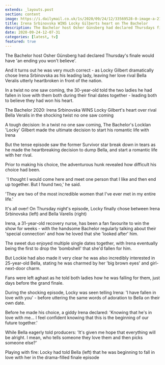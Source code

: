```yaml
---
extends: _layouts.post
section: content
image: https://i.dailymail.co.uk/1s/2020/09/24/12/33569528-0-image-a-21_1600945496616.jpg 
title: Irena Srbinovska WINS Locky Gilberts heart on The Bachelor 
description: The Bachelor host Osher Günsberg had declared Thursdays finale would have an ending you wont believe. 
date: 2020-09-24-12-07-31 
categories: [latest, tv] 
featured: true 
--- 
```

The Bachelor host Osher Günsberg had declared Thursday's finale would have 'an ending you won't believe'.

And it turns out he was very much correct - as Locky Gilbert dramatically chose Irena Srbinovska as his leading lady, leaving her love rival Bella Veralis utterly heartbroken in front of the nation. 

In a twist no one saw coming, the 30-year-old told the two ladies he had fallen in love with them both during their final dates together - leading both to believe they had won his heart.

The Bachelor 2020: Irena Srbinovska WINS Locky Gilbert's heart over rival Bella Veralis in the shocking twist no one saw coming 

A tough decision: In a twist no one saw coming, The Bachelor's Locklan 'Locky' Gilbert made the ultimate decision to start his romantic life with Irena 

But the tense episode saw the former Survivor star break down in tears as he made the heartbreaking decision to dump Bella, and start a romantic life with her rival. 

Prior to making his choice, the adventurous hunk revealed how difficult his choice had been.

 'I thought I would come here and meet one person that I like and then end up together. But I found two,' he said. 

'They are two of the most incredible women that I've ever met in my entire life.'

It's all over! On Thursday night's episode, Locky finally chose between Irena Srbinovska (left) and Bella Varelis (right)

Irena, a 31-year-old recovery nurse, has been a fan favourite to win the show for weeks - with the handsome Bachelor regularly talking about their 'special connection' and how he loved that she 'looked after' him. 

The sweet duo enjoyed multiple single dates together, with Irena eventually being the first to drop the 'bombshell' that she'd fallen for him.

But Lockie had also made it very clear he was also incredibly interested in 25-year-old Bella, stating he was charmed by her 'big brown eyes' and girl-next-door charm.

Fans were left aghast as he told both ladies how he was falling for them, just days before the grand finale.  

During the shocking episode, Locky was seen telling Irena: 'I have fallen in love with you' - before uttering the same words of adoration to Bella on their own date.

Before he made his choice, a giddy Irena declared: 'Knowing that he's in love with me... I feel confident knowing that this is the beginning of our future together.'

While Bella eagerly told producers: 'It's given me hope that everything will be alright. I mean, who tells someone they love them and then picks someone else?'

Playing with fire: Locky had told Bella (left) that he was beginning to fall in love with her in the drama-filled finale episode 

